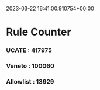2023-03-22 16:41:00.910754+00:00
# Rule Counter 
 ### UCATE : 417975

 ### Veneto : 100060

 ### Allowlist : 13929